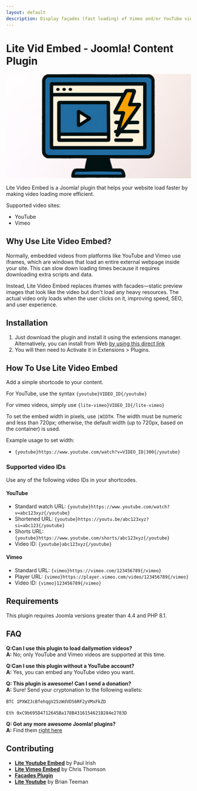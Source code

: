 ```yaml
---
layout: default
description: Display façades (fast loading) of Vimeo and/or YouTube videos in Joomla!
---
```


# Lite Vid Embed - Joomla! Content Plugin
 ![Lite Vid Embed logo](lite-vid-embed.jpg)

Lite Video Embed is a Joomla! plugin that helps your website load faster by making video loading more efficient. 

Supported video sites:
- YouTube
- Vimeo

## Why Use Lite Video Embed?
Normally, embedded videos from platforms like YouTube and Vimeo use iframes, which are windows that load an entire external webpage inside your site. This can slow down loading times because it requires downloading extra scripts and data. 

Instead, Lite Video Embed replaces iframes with facades—static preview images that look like the video but don't load any heavy resources. The actual video only loads when the user clicks on it, improving speed, SEO, and user experience.

## Installation
1. Just download the plugin and install it using the extensions manager. Alternatively, you can install from Web [by using this direct link](https://github.com/brettvac/Litevidembed/releases/download/1.0/litevidembed.zip)
2. You will then need to Activate it in Extensions > Plugins.

## How To Use Lite Video Embed
Add a simple shortcode to your content. 

For YouTube, use the syntax `{youtube}VIDEO_ID{/youtube}`

For vimeo videos, simply use `{lite-vimeo}VIDEO_ID{/lite-vimeo}`

To set the embed width in pixels, use `|WIDTH`. The width must be numeric and less than 720px; otherwise, the default width (up to 720px, based on the container) is used.

Example usage to set width:
- `{youtube}https://www.youtube.com/watch?v=VIDEO_ID|300{/youtube}`

### Supported video IDs
Use any of the following video IDs in your shortcodes.

#### YouTube
- Standard watch URL: `{youtube}https://www.youtube.com/watch?v=abc123xyz{/youtube}`
- Shortened URL: `{youtube}https://youtu.be/abc123xyz?si=abc123{/youtube}`
- Shorts URL: `{youtube}https://www.youtube.com/shorts/abc123xyz{/youtube}`
- Video ID: `{youtube}abc123xyz{/youtube}`

#### Vimeo
- Standard URL: `{vimeo}https://vimeo.com/123456789{/vimeo}`
- Player URL: `{vimeo}https://player.vimeo.com/video/123456789{/vimeo}`
- Video ID: `{vimeo}123456789{/vimeo}`

## Requirements
This plugin requires Joomla versions greater than 4.4 and PHP 8.1.

## FAQ
**Q:Can I use this plugin to load dailymotion videos?**  
**A:** No; only YouTube and Vimeo videos are supported at this time.

**Q:Can I use this plugin without a YouTube account?**  
**A:** Yes, you can embed any YouTube video you want.

**Q: This plugin is awesome! Can I send a donation?**  
**A:** Sure! Send your cryptonation to the following wallets:

`BTC 1PXWZJcBfehqgV25zWdVDS6RF2yVMxFkZD`

`Eth 0xC9b695D4712645Ba178B4316154621B284e2783D`

**Q: Got any more awesome Joomla! plugins?**  
**A:** Find them [right here](https://naftee.com)

Contributing
------------
- **[Lite Youtube Embed](https://github.com/paulirish/lite-youtube-embed)** by Paul Irish
- **[Lite Vimeo Embed](https://github.com/chriswthomson/lite-vimeo-embed/)** by Chris Thomson
- **[Facades Plugin](https://brokenlinkchecker.dev/extensions/plg-system-facades)**
- **[Lite Youtube](https://github.com/brianteeman/ytlite)** by Brian Teeman
